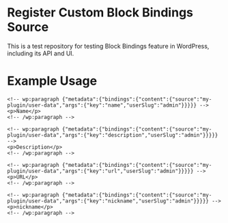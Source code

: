 # Register Custom Block Bindings Source

This is a test repository for testing Block Bindings feature in WordPress, including its API and UI.

# Example Usage
```
<!-- wp:paragraph {"metadata":{"bindings":{"content":{"source":"my-plugin/user-data","args":{"key":"name","userSlug":"admin"}}}}} -->
<p>Name</p>
<!-- /wp:paragraph -->

<!-- wp:paragraph {"metadata":{"bindings":{"content":{"source":"my-plugin/user-data","args":{"key":"description","userSlug":"admin"}}}}} -->
<p>Description</p>
<!-- /wp:paragraph -->

<!-- wp:paragraph {"metadata":{"bindings":{"content":{"source":"my-plugin/user-data","args":{"key":"url","userSlug":"admin"}}}}} -->
<p>URL</p>
<!-- /wp:paragraph -->

<!-- wp:paragraph {"metadata":{"bindings":{"content":{"source":"my-plugin/user-data","args":{"key":"nickname","userSlug":"admin"}}}}} -->
<p>nickname</p>
<!-- /wp:paragraph -->
```